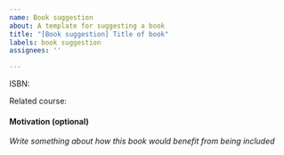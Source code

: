```yaml
---
name: Book suggestion
about: A template for suggesting a book
title: "[Book suggestion] Title of book"
labels: book suggestion
assignees: ''

---
```


ISBN:

Related course:

#### Motivation (optional)
*Write something about how this book would benefit from being included*
